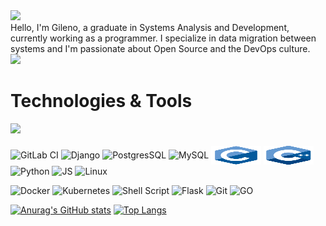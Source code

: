 
<div>
  <img width=400 src=https://64.media.tumblr.com/668d105fc2701311bfcef33d2771a40e/370b02f259511df9-d6/s1280x1920/b22c8e6e834c0722cf2951aedfcb90bddfef8f87.gif>
</div>
Hello, I'm Gileno, a graduate in Systems Analysis and Development, currently working as a programmer. I specialize in data migration between systems and I'm passionate about Open Source and the DevOps culture.

<div>
<a href=https://www.linkedin.com/in/gileno-cordeiro-duarte-75913a164/>
  <img src="https://img.shields.io/badge/LinkedIn-0077B5?style=for-the-badge&logo=linkedin&logoColor=white"/>
<a>
</div>
  



# Technologies & Tools
<img src="https://img.shields.io/badge/Linux-FCC624?style=for-the-badge&logo=linux&logoColor=black"> 
<div style="display: inline_block"><br>
  <img align="center" alt="GitLab CI" height="30" width="80" src="https://img.shields.io/badge/gitlab%20ci-%23181717.svg?style=for-the-badge&logo=gitlab&logoColor=white"> 
  <img align="center" alt="Django" height="30" width="80" src="https://img.shields.io/badge/Django-092E20?style=for-the-badge&logo=django&logoColor=white">
  <img align="center" alt="PostgresSQL" height="30" width="80" src="https://img.shields.io/badge/PostgreSQL-316192?style=for-the-badge&logo=postgresql&logoColor=white">
  <img align="center" alt="MySQL" height="30" width="80" src="https://img.shields.io/badge/MySQL-00000F?style=for-the-badge&logo=mysql&logoColor=white"> 
  <img align="center" alt="C" height="30" width="80" src="https://raw.githubusercontent.com/devicons/devicon/master/icons/c/c-original.svg">  
  <img align="center" alt="C++" height="30" width="80" src="https://raw.githubusercontent.com/devicons/devicon/master/icons/cplusplus/cplusplus-original.svg">
  <img align="center" alt="Python" height="30" width="80" src="https://img.shields.io/badge/Python-3776AB?style=for-the-badge&logo=python&logoColor=white"> 
  <img align="center" alt="JS" height="30" width="80" src="https://img.shields.io/badge/JavaScript-F7DF1E?style=for-the-badge&logo=javascript&logoColor=black">
  <img align="center" alt="Linux" height="30" width="80" src="https://img.shields.io/badge/Linux-FCC624?style=for-the-badge&logo=linux&logoColor=black">
  <!--<img align="center" alt="TypeScript" height="30" width="40" src="https://raw.githubusercontent.com/devicons/devicon/master/icons/typescript/typescript-plain.svg">-->
  <!--<img align="center" alt="React" height="30" width="40" src="https://raw.githubusercontent.com/devicons/devicon/master/icons/react/react-original.svg">-->  
  <!--<img align="center" alt="Rafa-Csharp" height="30" width="40" src="https://raw.githubusercontent.com/devicons/devicon/master/icons/csharp/csharp-original.svg">
  <img align="center" alt="HTML" height="30" width="40" src="https://raw.githubusercontent.com/devicons/devicon/master/icons/html5/html5-original.svg">-->
</div>

![Docker](https://img.shields.io/badge/docker-%230db7ed.svg?style=for-the-badge&logo=docker&logoColor=white)
![Kubernetes](https://img.shields.io/badge/kubernetes-%23326ce5.svg?style=for-the-badge&logo=kubernetes&logoColor=white)
![Shell Script](https://img.shields.io/badge/shell_script-%23121011.svg?style=for-the-badge&logo=gnu-bash&logoColor=white)
![Flask](https://img.shields.io/badge/flask-%23000.svg?style=for-the-badge&logo=flask&logoColor=white)
![Git](https://img.shields.io/badge/git-%23F05033.svg?style=for-the-badge&logo=git&logoColor=white)
![GO](https://img.shields.io/badge/Go-00ADD8?style=for-the-badge&logo=go&logoColor=white)

 



[![Anurag's GitHub stats](https://github-readme-stats.vercel.app/api?username=Gileno29&show_icons=true&theme=dark)](https://github.com/anuraghazra/github-readme-stats)    [![Top Langs](https://github-readme-stats.vercel.app/api/top-langs/?username=Gileno29&langs_count=8&layout=compact&show_icons=true&theme=dark)](https://github.com/anuraghazra/github-readme-stats)
